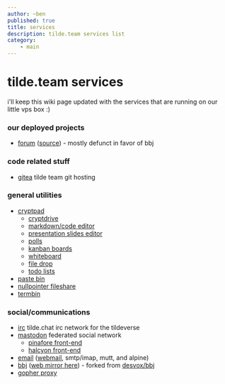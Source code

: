 ```yaml
---
author: ~ben
published: true
title: services
description: tilde.team services list
category: 
    - main
---
```


# tilde.team services

i'll keep this wiki page updated with the services that are running on our little vps box :)


### our deployed projects

* [forum](https://forum.tilde.team) ([source](https://git.tilde.team/team/forum)) - mostly defunct in favor of bbj


### code related stuff

* [gitea](https://git.tilde.team/) tilde team git hosting


### general utilities

* [cryptpad](https://pad.tilde.team)
    - [cryptdrive](https://pad.tilde.team/drive/)
    - [markdown/code editor](https://pad.tilde.team/code/)
    - [presentation slides editor](https://pad.tilde.team/slides/)
    - [polls](https://pad.tilde.team/poll/)
    - [kanban boards](https://pad.tilde.team/kanban/)
    - [whiteboard](https://pad.tilde.team/whiteboard/)
    - [file drop](https://pad.tilde.team/file/)
    - [todo lists](https://pad.tilde.team/todo/)
* [paste bin](https://paste.tilde.team)
* [nullpointer fileshare](https://0x0.tilde.team)
* [termbin](https://bin.tilde.team)


### social/communications

* [irc](https://tilde.chat) tilde.chat irc network for the tildeverse
* [mastodon](https://tilde.zone) federated social network
    - [pinafore front-end](https://pinafore.tilde.zone)
    - [halcyon front-end](https://halcyon.tilde.zone)
* [email](?page=email) ([webmail](https://mail.tilde.team), smtp/imap, mutt, and alpine)
* [bbj](https://git.tildeverse.org/team/bbj) ([web mirror here](https://bbj.tilde.team)) - forked from [desvox/bbj](https://github.com/desvox/bbj)
* [gopher proxy](https://gopher.tilde.team)
